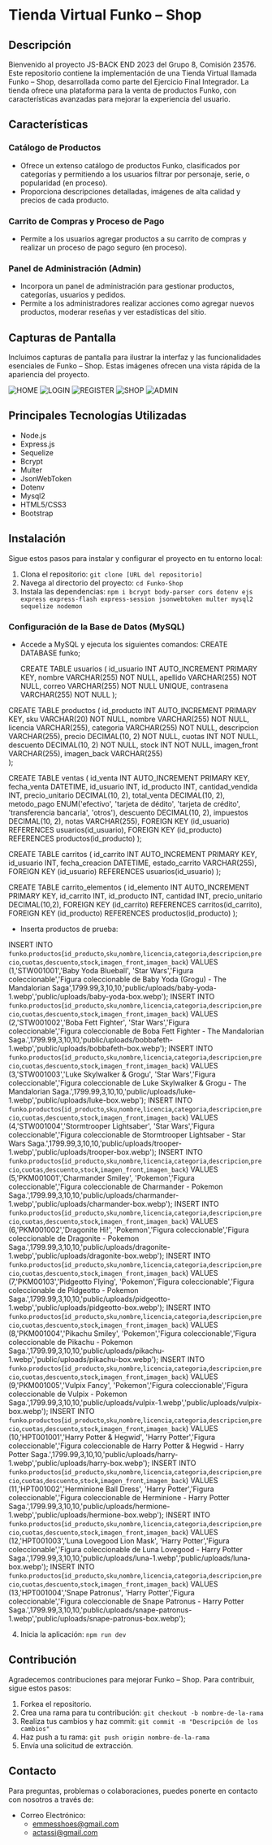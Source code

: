 # Tienda Virtual Funko – Shop

## Descripción

Bienvenido al proyecto JS-BACK END 2023 del Grupo 8, Comisión 23576. Este repositorio contiene la implementación de una Tienda Virtual llamada Funko – Shop, desarrollada como parte del Ejercicio Final Integrador. La tienda ofrece una plataforma para la venta de productos Funko, con características avanzadas para mejorar la experiencia del usuario.

## Características

### Catálogo de Productos
- Ofrece un extenso catálogo de productos Funko, clasificados por categorías y permitiendo a los usuarios filtrar por personaje, serie, o popularidad (en proceso).
- Proporciona descripciones detalladas, imágenes de alta calidad y precios de cada producto.

### Carrito de Compras y Proceso de Pago
- Permite a los usuarios agregar productos a su carrito de compras y realizar un proceso de pago seguro (en proceso).

### Panel de Administración (Admin)
- Incorpora un panel de administración para gestionar productos, categorías, usuarios y pedidos.
- Permite a los administradores realizar acciones como agregar nuevos productos, moderar reseñas y ver estadísticas del sitio.

## Capturas de Pantalla

Incluimos capturas de pantalla para ilustrar la interfaz y las funcionalidades esenciales de Funko – Shop. Estas imágenes ofrecen una vista rápida de la apariencia del proyecto.

<image src="/public/img/img_readme/home.jpg" alt="HOME">
<image src="/public/img/img_readme/login.jpg" alt="LOGIN">
<image src="/public/img/img_readme/register.jpg" alt="REGISTER">
<image src="/public/img/img_readme/shop2.jpg" alt="SHOP">
<image src="/public/img/img_readme/admin.jpg" alt="ADMIN">

## Principales Tecnologías Utilizadas

- Node.js
- Express.js
- Sequelize
- Bcrypt
- Multer
- JsonWebToken
- Dotenv
- Mysql2
- HTML5/CSS3
- Bootstrap

## Instalación

Sigue estos pasos para instalar y configurar el proyecto en tu entorno local:

1. Clona el repositorio: `git clone [URL del repositorio]`
2. Navega al directorio del proyecto: `cd Funko-Shop`
3. Instala las dependencias: `npm i bcrypt body-parser cors dotenv ejs express express-flash express-session jsonwebtoken multer mysql2 sequelize nodemon`

### Configuración de la Base de Datos (MySQL)

- Accede a MySQL y ejecuta los siguientes comandos:
  CREATE DATABASE funko;

  CREATE TABLE usuarios (
   id_usuario INT AUTO_INCREMENT PRIMARY KEY,
   nombre VARCHAR(255) NOT NULL,
   apellido VARCHAR(255) NOT NULL,
   correo VARCHAR(255) NOT NULL UNIQUE,
   contrasena VARCHAR(255) NOT NULL
);

CREATE TABLE productos (
   id_producto INT AUTO_INCREMENT PRIMARY KEY,
   sku VARCHAR(20) NOT NULL,
   nombre VARCHAR(255) NOT NULL,
   licencia VARCHAR(255),
   categoria VARCHAR(255) NOT NULL,
   descripcion VARCHAR(255),
   precio DECIMAL(10, 2) NOT NULL,
   cuotas INT NOT NULL,
   descuento DECIMAL(10, 2) NOT NULL,
   stock INT NOT NULL,
   imagen_front VARCHAR(255),
   imagen_back VARCHAR(255) 	
 );

CREATE TABLE ventas (
   id_venta INT AUTO_INCREMENT PRIMARY KEY,
   fecha_venta DATETIME,
   id_usuario INT,
   id_producto INT,
   cantidad_vendida INT,
   precio_unitario DECIMAL(10, 2),
   total_venta DECIMAL(10, 2),
   metodo_pago ENUM('efectivo', 'tarjeta de dédito', 'tarjeta de crédito', 'transferencia bancaria', 'otros'),
   descuento DECIMAL(10, 2),
   impuestos DECIMAL(10, 2),
   notas VARCHAR(255),
   FOREIGN KEY (id_usuario) REFERENCES usuarios(id_usuario),
   FOREIGN KEY (id_producto) REFERENCES productos(id_producto)
);

CREATE TABLE carritos (
    id_carrito INT AUTO_INCREMENT PRIMARY KEY,
    id_usuario INT,
    fecha_creacion DATETIME,
    estado_carrito VARCHAR(255),
    FOREIGN KEY (id_usuario) REFERENCES usuarios(id_usuario)
);

CREATE TABLE carrito_elementos (
    id_elemento INT AUTO_INCREMENT PRIMARY KEY,
    id_carrito INT,
    id_producto INT,
    cantidad INT,
    precio_unitario DECIMAL(10,2),
    FOREIGN KEY (id_carrito) REFERENCES carritos(id_carrito),
    FOREIGN KEY (id_producto) REFERENCES productos(id_producto)
);

- Inserta productos de prueba:

INSERT INTO `funko`.`productos`(`id_producto`,`sku`,`nombre`,`licencia`,`categoria`,`descripcion`,`precio`,`cuotas`,`descuento`,`stock`,`imagen_front`,`imagen_back`) VALUES (1,'STW001001','Baby Yoda Blueball', 'Star Wars','Figura coleccionable','Figura coleccionable de Baby Yoda (Grogu) - The Mandalorian Saga',1799.99,3,10,10,'public/uploads/baby-yoda-1.webp','public/uploads/baby-yoda-box.webp');
INSERT INTO `funko`.`productos`(`id_producto`,`sku`,`nombre`,`licencia`,`categoria`,`descripcion`,`precio`,`cuotas`,`descuento`,`stock`,`imagen_front`,`imagen_back`) VALUES (2,'STW001002','Boba Fett Fighter', 'Star Wars','Figura coleccionable','Figura coleccionable de Boba Fett Fighter - The Mandalorian Saga.',1799.99,3,10,10,'public/uploads/bobbafeth-1.webp','public/uploads/bobbafeth-box.webp');
INSERT INTO `funko`.`productos`(`id_producto`,`sku`,`nombre`,`licencia`,`categoria`,`descripcion`,`precio`,`cuotas`,`descuento`,`stock`,`imagen_front`,`imagen_back`) VALUES (3,'STW001003','Luke Skylwalker & Grogu', 'Star Wars','Figura coleccionable','Figura coleccionable de Luke Skylwalker & Grogu - The Mandalorian Saga.',1799.99,3,10,10,'public/uploads/luke-1.webp','public/uploads/luke-box.webp');
INSERT INTO `funko`.`productos`(`id_producto`,`sku`,`nombre`,`licencia`,`categoria`,`descripcion`,`precio`,`cuotas`,`descuento`,`stock`,`imagen_front`,`imagen_back`) VALUES (4,'STW001004','Stormtrooper Lightsaber', 'Star Wars','Figura coleccionable','Figura coleccionable de Stormtrooper Lightsaber - Star Wars Saga.',1799.99,3,10,10,'public/uploads/trooper-1.webp','public/uploads/trooper-box.webp');
INSERT INTO `funko`.`productos`(`id_producto`,`sku`,`nombre`,`licencia`,`categoria`,`descripcion`,`precio`,`cuotas`,`descuento`,`stock`,`imagen_front`,`imagen_back`) VALUES (5,'PKM001001','Charmander Smiley', 'Pokemon','Figura coleccionable','Figura coleccionable de Charmander - Pokemon Saga.',1799.99,3,10,10,'public/uploads/charmander-1.webp','public/uploads/charmander-box.webp');
INSERT INTO `funko`.`productos`(`id_producto`,`sku`,`nombre`,`licencia`,`categoria`,`descripcion`,`precio`,`cuotas`,`descuento`,`stock`,`imagen_front`,`imagen_back`) VALUES (6,'PKM001002','Dragonite Hi!', 'Pokemon','Figura coleccionable','Figura coleccionable de Dragonite - Pokemon Saga.',1799.99,3,10,10,'public/uploads/dragonite-1.webp','public/uploads/dragonite-box.webp');
INSERT INTO `funko`.`productos`(`id_producto`,`sku`,`nombre`,`licencia`,`categoria`,`descripcion`,`precio`,`cuotas`,`descuento`,`stock`,`imagen_front`,`imagen_back`) VALUES (7,'PKM00103','Pidgeotto Flying', 'Pokemon','Figura coleccionable','Figura coleccionable de Pidgeotto - Pokemon Saga.',1799.99,3,10,10,'public/uploads/pidgeotto-1.webp','public/uploads/pidgeotto-box.webp');
INSERT INTO `funko`.`productos`(`id_producto`,`sku`,`nombre`,`licencia`,`categoria`,`descripcion`,`precio`,`cuotas`,`descuento`,`stock`,`imagen_front`,`imagen_back`) VALUES (8,'PKM001004','Pikachu Smiley', 'Pokemon','Figura coleccionable','Figura coleccionable de Pikachu - Pokemon Saga.',1799.99,3,10,10,'public/uploads/pikachu-1.webp','public/uploads/pikachu-box.webp');
INSERT INTO `funko`.`productos`(`id_producto`,`sku`,`nombre`,`licencia`,`categoria`,`descripcion`,`precio`,`cuotas`,`descuento`,`stock`,`imagen_front`,`imagen_back`) VALUES (9,'PKM001005','Vulpix Fancy', 'Pokemon','Figura coleccionable','Figura coleccionable de Vulpix - Pokemon Saga.',1799.99,3,10,10,'public/uploads/vulpix-1.webp','public/uploads/vulpix-box.webp');
INSERT INTO `funko`.`productos`(`id_producto`,`sku`,`nombre`,`licencia`,`categoria`,`descripcion`,`precio`,`cuotas`,`descuento`,`stock`,`imagen_front`,`imagen_back`) VALUES (10,'HPT001001','Harry Potter & Hegwid', 'Harry Potter','Figura coleccionable','Figura coleccionable de Harry Potter & Hegwid - Harry Potter Saga.',1799.99,3,10,10,'public/uploads/harry-1.webp','public/uploads/harry-box.webp');
INSERT INTO `funko`.`productos`(`id_producto`,`sku`,`nombre`,`licencia`,`categoria`,`descripcion`,`precio`,`cuotas`,`descuento`,`stock`,`imagen_front`,`imagen_back`) VALUES (11,'HPT001002','Herminione Ball Dress', 'Harry Potter','Figura coleccionable','Figura coleccionable de Herminione - Harry Potter Saga.',1799.99,3,10,10,'public/uploads/hermione-1.webp','public/uploads/hermione-box.webp');
INSERT INTO `funko`.`productos`(`id_producto`,`sku`,`nombre`,`licencia`,`categoria`,`descripcion`,`precio`,`cuotas`,`descuento`,`stock`,`imagen_front`,`imagen_back`) VALUES (12,'HPT001003','Luna Lovegood Lion Mask', 'Harry Potter','Figura coleccionable','Figura coleccionable de Luna Lovegood - Harry Potter Saga.',1799.99,3,10,10,'public/uploads/luna-1.webp','public/uploads/luna-box.webp');
INSERT INTO `funko`.`productos`(`id_producto`,`sku`,`nombre`,`licencia`,`categoria`,`descripcion`,`precio`,`cuotas`,`descuento`,`stock`,`imagen_front`,`imagen_back`) VALUES (13,'HPT001004','Snape Patronus', 'Harry Potter','Figura coleccionable','Figura coleccionable de Snape Patronus - Harry Potter Saga.',1799.99,3,10,10,'public/uploads/snape-patronus-1.webp','public/uploads/snape-patronus-box.webp');


4. Inicia la aplicación: `npm run dev`

## Contribución

Agradecemos contribuciones para mejorar Funko – Shop. Para contribuir, sigue estos pasos:

1. Forkea el repositorio.
2. Crea una rama para tu contribución: `git checkout -b nombre-de-la-rama`
3. Realiza tus cambios y haz commit: `git commit -m "Descripción de los cambios"`
4. Haz push a tu rama: `git push origin nombre-de-la-rama`
5. Envía una solicitud de extracción.

## Contacto

Para preguntas, problemas o colaboraciones, puedes ponerte en contacto con nosotros a través de:

- Correo Electrónico:
  - emmesshoes@gmail.com
  - actassi@gmail.com
